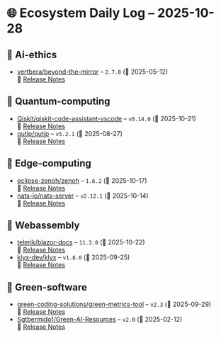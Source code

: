 # 🌐 Ecosystem Daily Log – 2025-10-28

## 🔹 Ai-ethics
- [vertbera/beyond-the-mirror](https://github.com/vertbera/beyond-the-mirror/releases/tag/2.7.8) – `2.7.8` (📅 2025-05-12)  
  🔗 [Release Notes](https://github.com/vertbera/beyond-the-mirror/releases/tag/2.7.8)

## 🔹 Quantum-computing
- [Qiskit/qiskit-code-assistant-vscode](https://github.com/Qiskit/qiskit-code-assistant-vscode/releases/tag/v0.14.0) – `v0.14.0` (📅 2025-10-21)  
  🔗 [Release Notes](https://github.com/Qiskit/qiskit-code-assistant-vscode/releases/tag/v0.14.0)
- [qutip/qutip](https://github.com/qutip/qutip/releases/tag/v5.2.1) – `v5.2.1` (📅 2025-08-27)  
  🔗 [Release Notes](https://github.com/qutip/qutip/releases/tag/v5.2.1)

## 🔹 Edge-computing
- [eclipse-zenoh/zenoh](https://github.com/eclipse-zenoh/zenoh/releases/tag/1.6.2) – `1.6.2` (📅 2025-10-17)  
  🔗 [Release Notes](https://github.com/eclipse-zenoh/zenoh/releases/tag/1.6.2)
- [nats-io/nats-server](https://github.com/nats-io/nats-server/releases/tag/v2.12.1) – `v2.12.1` (📅 2025-10-14)  
  🔗 [Release Notes](https://github.com/nats-io/nats-server/releases/tag/v2.12.1)

## 🔹 Webassembly
- [telerik/blazor-docs](https://github.com/telerik/blazor-docs/releases/tag/11.3.0) – `11.3.0` (📅 2025-10-22)  
  🔗 [Release Notes](https://github.com/telerik/blazor-docs/releases/tag/11.3.0)
- [klyx-dev/klyx](https://github.com/klyx-dev/klyx/releases/tag/v1.8.0) – `v1.8.0` (📅 2025-09-25)  
  🔗 [Release Notes](https://github.com/klyx-dev/klyx/releases/tag/v1.8.0)

## 🔹 Green-software
- [green-coding-solutions/green-metrics-tool](https://github.com/green-coding-solutions/green-metrics-tool/releases/tag/v2.3) – `v2.3` (📅 2025-09-29)  
  🔗 [Release Notes](https://github.com/green-coding-solutions/green-metrics-tool/releases/tag/v2.3)
- [Sgtbermido1/Green-AI-Resources](https://github.com/Sgtbermido1/Green-AI-Resources/releases/tag/v2.0) – `v2.0` (📅 2025-02-12)  
  🔗 [Release Notes](https://github.com/Sgtbermido1/Green-AI-Resources/releases/tag/v2.0)